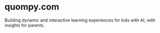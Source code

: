 # quompy.com

Building dynamic and interactive learning experiences for kids with AI,
with insights for parents.
